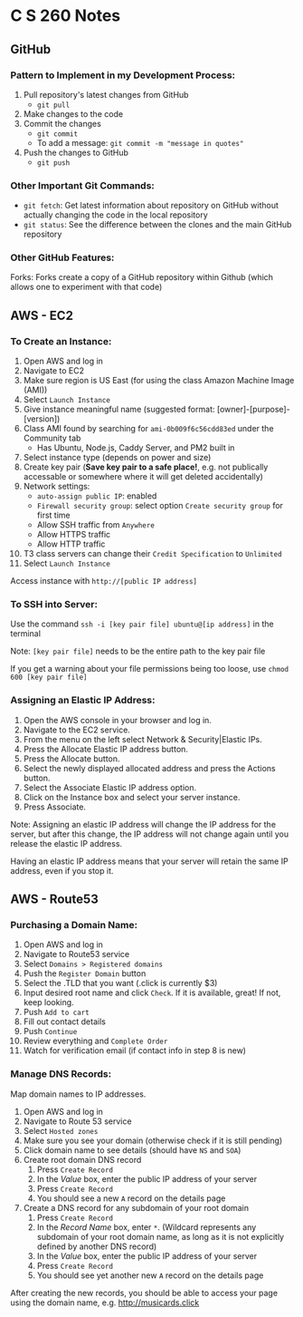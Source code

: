 # C S 260 Notes

## GitHub 

### Pattern to Implement in my Development Process:
1. Pull repository's latest changes from GitHub
    - `git pull`
2. Make changes to the code
3. Commit the changes
    - `git commit`
    - To add a message: `git commit -m "message in quotes"`
4. Push the changes to GitHub
    - `git push`

### Other Important Git Commands:
- `git fetch`: Get latest information about repository on GitHub without actually changing the code in the local repository
- `git status`: See the difference between the clones and the main GitHub repository

### Other GitHub Features:
Forks:
Forks create a copy of a GitHub repository within Github (which allows one to experiment with that code) 

## AWS - EC2

### To Create an Instance:
1. Open AWS and log in
2. Navigate to EC2
3. Make sure region is US East (for using the class Amazon Machine Image (AMI))
4. Select `Launch Instance`
5. Give instance meaningful name (suggested format: \[owner]-\[purpose]-\[version])
6. Class AMI found by searching for `ami-0b009f6c56cdd83ed` under the Community tab
   - Has Ubuntu, Node.js, Caddy Server, and PM2 built in
7. Select instance type (depends on power and size)
8. Create key pair (**Save key pair to a safe place!**, e.g. not publically accessable or somewhere where it will get deleted accidentally)
9. Network settings:
   - `auto-assign public IP`: enabled
   - `Firewall security group`: select option `Create security group` for first time
   - Allow SSH traffic from `Anywhere`
   - Allow HTTPS traffic
   - Allow HTTP traffic
10. T3 class servers can change their `Credit Specification` to `Unlimited`
11. Select `Launch Instance`

Access instance with `http://[public IP address]`

### To SSH into Server:
Use the command `ssh -i [key pair file] ubuntu@[ip address]` in the terminal

Note: `[key pair file]` needs to be the entire path to the key pair file

If you get a warning about your file permissions being too loose, use `chmod  600 [key pair file]`

### Assigning an Elastic IP Address:
1. Open the AWS console in your browser and log in.
2. Navigate to the EC2 service.
3. From the menu on the left select Network & Security|Elastic IPs.
4. Press the Allocate Elastic IP address button.
5. Press the Allocate button.
6. Select the newly displayed allocated address and press the Actions button.
7. Select the Associate Elastic IP address option.
8. Click on the Instance box and select your server instance.
9. Press Associate.

Note: Assigning an elastic IP address will change the IP address for the server, but after this change, the IP address will not change again until you release the elastic IP address.

Having an elastic IP address means that your server will retain the same IP address, even if you stop it.

## AWS - Route53

### Purchasing a Domain Name:
1. Open AWS and log in
2. Navigate to Route53 service
3. Select `Domains > Registered domains`
4. Push the `Register Domain` button
5. Select the .TLD that you want (.click is currently $3)
6. Input desired root name and click `Check`. If it is available, great! If not, keep looking.
7. Push `Add to cart`
8. Fill out contact details
9. Push `Continue`
10. Review everything and `Complete Order`
11. Watch for verification email (if contact info in step 8 is new)

### Manage DNS Records:
Map domain names to IP addresses.

1. Open AWS and log in
2. Navigate to Route 53 service
3. Select `Hosted zones`
4. Make sure you see your domain (otherwise check if it is still pending)
5. Click domain name to see details (should have `NS` and `SOA`)
6. Create root domain DNS record
   1. Press `Create Record`
   2. In the *Value* box, enter the public IP address of your server
   3. Press `Create Record`
   4. You should see a new `A` record on the details page
7. Create a DNS record for any subdomain of your root domain
   1. Press `Create Record`
   2. In the *Record Name* box, enter `*`. (Wildcard represents any subdomain of your root domain name, as long as it is not explicitly defined by another DNS record)
   3. In the *Value* box, enter the public IP address of your server
   4. Press `Create Record`
   5. You should see yet another new `A` record on the details page
  
After creating the new records, you should be able to access your page using the domain name, e.g. http://musicards.click
